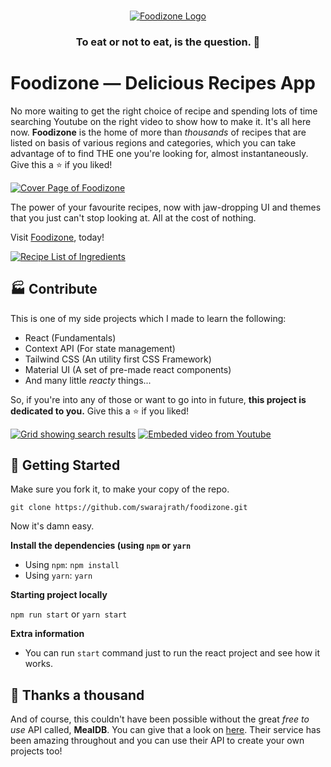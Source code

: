 <br />

<p align="center">
  <a href="https://swarajrath-foodizone.netlify.app//">
    <img src="https://encrypted-tbn0.gstatic.com/images?q=tbn:ANd9GcT2ZoOPyNScJZ1Rz4Xt5013v0xssseSKHeOuA&usqp=CAU" alt="Foodizone Logo">
  </a>

  <h3 align="center">To eat or not to eat, is the question. 🍕</h3>

# Foodizone — Delicious Recipes App

No more waiting to get the right choice of recipe and spending lots of time searching Youtube on the right video to show how to make it.
It's all here now.
**Foodizone** is the home of more than _thousands_ of recipes that are listed on basis of various regions and categories, which
you can take advantage of to find THE one you're looking for, almost instantaneously. Give this a ⭐ if you liked!

[![Cover Page of Foodizone](https://i.imgur.com/RTfPTxW.png)](https://swarajrath-foodizone.netlify.app/)

The power of your favourite recipes, now with jaw-dropping UI and themes that you just can't stop looking at. All at the cost of nothing.

Visit [Foodizone](https://swarajrath-foodizone.netlify.app/), today!

[![Recipe List of Ingredients](https://i.imgur.com/fhLL56V.png)](https://swarajrath-foodizone.netlify.app/)

## 🏭 Contribute

This is one of my side projects which I made to learn the following:

- React (Fundamentals)
- Context API (For state management)
- Tailwind CSS (An utility first CSS Framework)
- Material UI (A set of pre-made react components)
- And many little _reacty_ things...

So, if you're into any of those or want to go into in future, **this project is dedicated to you.** Give this a ⭐ if you liked!

[![Grid showing search results](https://i.imgur.com/5UTaVlZ.png)](https://swarajrath-foodizone.netlify.app/)
[![Embeded video from Youtube](https://i.imgur.com/FzD8d70.png)](hhttps://swarajrath-foodizone.netlify.app/)

## 🎉 Getting Started

Make sure you fork it, to make your copy of the repo.

`git clone https://github.com/swarajrath/foodizone.git`

Now it's damn easy.

**Install the dependencies (using `npm` or `yarn`**

- Using `npm`: `npm install`
- Using `yarn`: `yarn`

**Starting project locally**

`npm run start` or `yarn start`

**Extra information**

- You can run `start` command just to run the react project and see how it works.

## 🌈 Thanks a thousand

And of course, this couldn't have been possible without the great _free to use_ API called, **MealDB**. You can give that a look on [here](https://www.themealdb.com/api.php).
Their service has been amazing throughout and you can use their API to create your own projects too!
